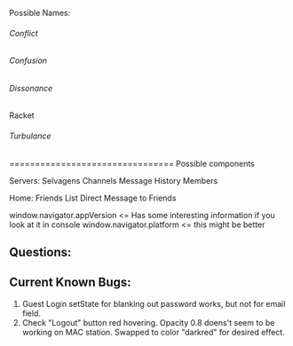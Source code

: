 Possible Names:
###### Conflict
###### Confusion
###### Dissonance
Racket
###### Turbulance

================================
Possible components


Servers:    Selvagens
                Channels
                    Message History
                Members
                
Home:       Friends List
            Direct Message to Friends
            
window.navigator.appVersion <= Has some interesting information if you look at it in console
window.navigator.platform <= this might be better

## Questions:

## Current Known Bugs:
1. Guest Login setState for blanking out password works, but not for email field.
2. Check "Logout" button red hovering. Opacity 0.8 doens't seem to be working on MAC station. Swapped to color "darkred" for desired effect.
